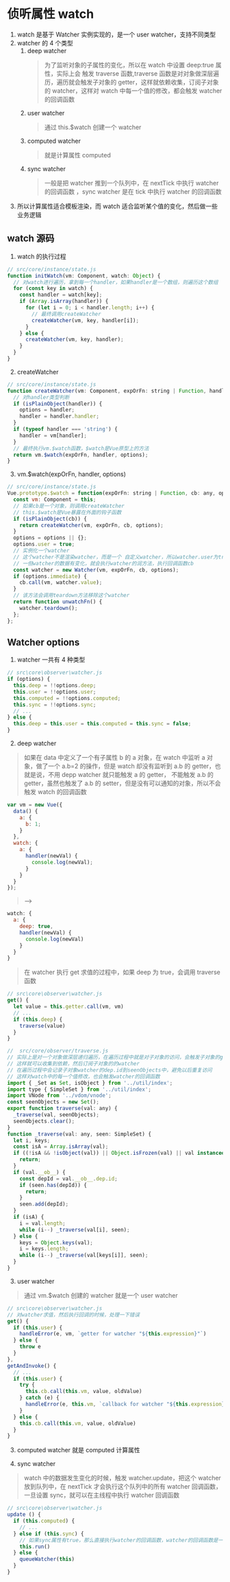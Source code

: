 # 侦听属性 watch

1. watch 是基于 Watcher 实例实现的，是一个 user watcher，支持不同类型
2. watcher 的 4 个类型
   1. deep watcher
      > 为了监听对象的子属性的变化，所以在 watch 中设置 deep:true 属性，实际上会 触发 traverse 函数,traverse 函数是对对象做深层遍历，遍历就会触发子对象的 getter，这样就依赖收集，订阅子对象的 watcher，这样对 watch 中每一个值的修改，都会触发 watcher 的回调函数
   2. user watcher
      > 通过 this.\$watch 创建一个 watcher
   3. computed watcher
      > 就是计算属性 computed
   4. sync watcher
      > 一般是把 watcher 推到一个队列中，在 nextTick 中执行 watcher 的回调函数 ，sync watcher 是在 tick 中执行 watcher 的回调函数
3. 所以计算属性适合模板渲染，而 watch 适合监听某个值的变化，然后做一些业务逻辑

## watch 源码

1. watch 的执行过程

```js
// src/core/instance/state.js
function initWatch(vm: Component, watch: Object) {
  // 对watch进行遍历，拿到每一个handler，如果handler是一个数组，则遍历这个数组
  for (const key in watch) {
    const handler = watch[key];
    if (Array.isArray(handler)) {
      for (let i = 0; i < handler.length; i++) {
        // 最终调用createWatcher
        createWatcher(vm, key, handler[i]);
      }
    } else {
      createWatcher(vm, key, handler);
    }
  }
}
```

2. createWatcher

```js
// src/core/instance/state.js
function createWatcher(vm: Component, expOrFn: string | Function, handler: any, options?: Object) {
  // 对handler类型判断
  if (isPlainObject(handler)) {
    options = handler;
    handler = handler.handler;
  }
  if (typeof handler === 'string') {
    handler = vm[handler];
  }
  // 最终执行vm.$watch函数，$watch是Vue原型上的方法
  return vm.$watch(expOrFn, handler, options);
}
```

3. vm.\$watch(expOrFn, handler, options)

```js
// src/core/instance/state.js
Vue.prototype.$watch = function(expOrFn: string | Function, cb: any, options?: Object): Function {
  const vm: Component = this;
  // 如果cb是一个对象，则调用createWatcher
  // this.$watch是Vue暴露在外面的钩子函数
  if (isPlainObject(cb)) {
    return createWatcher(vm, expOrFn, cb, options);
  }
  options = options || {};
  options.user = true;
  // 实例化一个watcher
  // 这个watcher不是渲染watcher，而是一个 自定义watcher，所以watcher.user为true
  // 一但watcher的数据有变化，就会执行watcher的润方法，执行回调函数cb
  const watcher = new Watcher(vm, expOrFn, cb, options);
  if (options.immediate) {
    cb.call(vm, watcher.value);
  }
  // 该方法会调用teardown方法移除这个watcher
  return function unwatchFn() {
    watcher.teardown();
  };
};
```

## Watcher options

1. watcher 一共有 4 种类型

```js
// src\core\observer\watcher.js
if (options) {
  this.deep = !!options.deep;
  this.user = !!options.user;
  this.computed = !!options.computed;
  this.sync = !!options.sync;
  // ...
} else {
  this.deep = this.user = this.computed = this.sync = false;
}
```

2. deep watcher

> 如果在 data 中定义了一个有子属性 b 的 a 对象，在 watch 中监听 a 对象，做了一个 a.b=2 的操作，但是 watch 却没有监听到 a.b 的 getter，也就是说，不用 depp watcher 就只能触发 a 的 getter， 不能触发 a.b 的 getter，虽然也触发了 a.b 的 setter，但是没有可以通知的对象，所以不会触发 watch 的回调函数

```js
var vm = new Vue({
  data() {
    a: {
      b: 1;
    }
  },
  watch: {
    a: {
      handler(newVal) {
        console.log(newVal);
      }
    }
  }
});
```

> -->

```js
watch: {
  a: {
    deep: true,
    handler(newVal) {
      console.log(newVal)
    }
  }
}

```

> 在 watcher 执行 get 求值的过程中，如果 deep 为 true，会调用 traverse 函数

```js
// src\core\observer\watcher.js
get() {
  let value = this.getter.call(vm, vm)
  // ...
  if (this.deep) {
    traverse(value)
  }
}

```

```js
//  src/core/observer/traverse.js
// 实际上是对一个对象做深层递归遍历，在遍历过程中就是对子对象的访问，会触发子对象的getter
// 这样就可以收集到依赖，然后订阅子对象的的watcher
// 在遍历过程中会记录子对象watcher的dep.id到seenObjects中，避免以后重复访问
// 这样对watch中的每一个值修改，也会触发watcher的回调函数
import { _Set as Set, isObject } from '../util/index';
import type { SimpleSet } from '../util/index';
import VNode from '../vdom/vnode';
const seenObjects = new Set();
export function traverse(val: any) {
  _traverse(val, seenObjects);
  seenObjects.clear();
}
function _traverse(val: any, seen: SimpleSet) {
  let i, keys;
  const isA = Array.isArray(val);
  if ((!isA && !isObject(val)) || Object.isFrozen(val) || val instanceof VNode) {
    return;
  }
  if (val.__ob__) {
    const depId = val.__ob__.dep.id;
    if (seen.has(depId)) {
      return;
    }
    seen.add(depId);
  }
  if (isA) {
    i = val.length;
    while (i--) _traverse(val[i], seen);
  } else {
    keys = Object.keys(val);
    i = keys.length;
    while (i--) _traverse(val[keys[i]], seen);
  }
}
```

3. user watcher

> 通过 vm.\$watch 创建的 watcher 就是一个 user watcher

```js
// src\core\observer\watcher.js
// 对watcher求值，然后执行回调的时候，处理一下错误
get() {
  if (this.user) {
    handleError(e, vm, `getter for watcher "${this.expression}"`)
  } else {
    throw e
  }
},
getAndInvoke() {
  // ...
  if (this.user) {
    try {
      this.cb.call(this.vm, value, oldValue)
    } catch (e) {
      handleError(e, this.vm, `callback for watcher "${this.expression}"`)
    }
  } else {
    this.cb.call(this.vm, value, oldValue)
  }
}

```

3. computed watcher 就是 computed 计算属性

4. sync watcher

> watch 中的数据发生变化的时候，触发 watcher.update，把这个 watcher 放到队列中，在 nextTick 才会执行这个队列中的所有 watcher 回调函数，一旦设置 sync，就可以在主线程中执行 watcher 回调函数

```js
// src\core\observer\watcher.js
update () {
  if (this.computed) {
    // ...
  } else if (this.sync) {
    // 如果sync属性有true，那么直接执行watcher的回调函数，watcher的回调函数是一个同步的过程
    this.run()
  } else {
    queueWatcher(this)
  }
}

```
